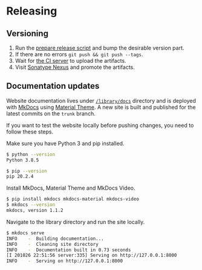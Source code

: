 # Releasing

## Versioning

1. Run the [prepare release script](https://github.com/MiSikora/laboratory/blob/trunk/library/prepare-release.sh) and bump the desirable version part.
2. If there are no errors `git push && git push --tags`.
3. Wait for [the CI server](https://github.com/MiSikora/laboratory/actions) to upload the artifacts.
4. Visit [Sonatype Nexus](https://oss.sonatype.org) and promote the artifacts.

## Documentation updates

Website documentation lives under [`/library/docs`](https://github.com/MiSikora/laboratory/tree/trunk/library/docs) directory and is deployed with [MkDocs](https://www.mkdocs.org/) using [Material Theme](https://squidfunk.github.io/mkdocs-material/). A new site is built and published for the latest commits on the `trunk` branch.

If you want to test the website locally before pushing changes, you need to follow these steps.

Make sure you have Python 3 and pip installed.

```sh
$ python --version
Python 3.8.5

$ pip --version
pip 20.2.4
```

Install MkDocs, Material Theme and MkDocs Video.

```sh
$ pip install mkdocs mkdocs-material mkdocs-video
$ mkdocs --version
mkdocs, version 1.1.2
```

Navigate to the library directory and run the site locally.

```sh
$ mkdocs serve
INFO    -  Building documentation...
INFO    -  Cleaning site directory
INFO    -  Documentation built in 0.73 seconds
[I 201026 22:51:56 server:335] Serving on http://127.0.0.1:8000
INFO    -  Serving on http://127.0.0.1:8000
```
